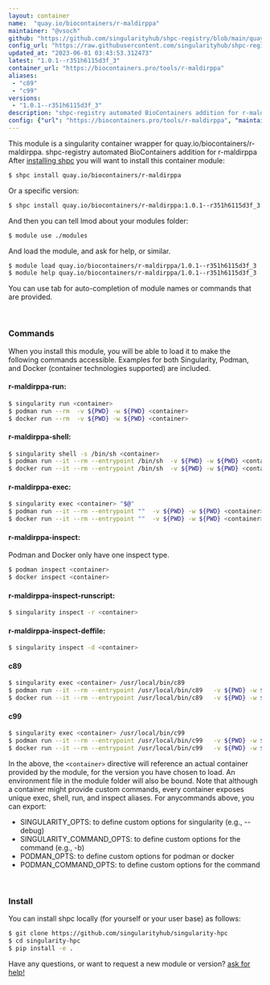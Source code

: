 ```yaml
---
layout: container
name:  "quay.io/biocontainers/r-maldirppa"
maintainer: "@vsoch"
github: "https://github.com/singularityhub/shpc-registry/blob/main/quay.io/biocontainers/r-maldirppa/container.yaml"
config_url: "https://raw.githubusercontent.com/singularityhub/shpc-registry/main/quay.io/biocontainers/r-maldirppa/container.yaml"
updated_at: "2023-06-01 03:43:53.312473"
latest: "1.0.1--r351h6115d3f_3"
container_url: "https://biocontainers.pro/tools/r-maldirppa"
aliases:
 - "c89"
 - "c99"
versions:
 - "1.0.1--r351h6115d3f_3"
description: "shpc-registry automated BioContainers addition for r-maldirppa"
config: {"url": "https://biocontainers.pro/tools/r-maldirppa", "maintainer": "@vsoch", "description": "shpc-registry automated BioContainers addition for r-maldirppa", "latest": {"1.0.1--r351h6115d3f_3": "sha256:8ef13ec53d940f574cb488a3074c4dce083bb51e7350db02697d42172f0d9226"}, "tags": {"1.0.1--r351h6115d3f_3": "sha256:8ef13ec53d940f574cb488a3074c4dce083bb51e7350db02697d42172f0d9226"}, "docker": "quay.io/biocontainers/r-maldirppa", "aliases": {"c89": "/usr/local/bin/c89", "c99": "/usr/local/bin/c99"}}
---
```


This module is a singularity container wrapper for quay.io/biocontainers/r-maldirppa.
shpc-registry automated BioContainers addition for r-maldirppa
After [installing shpc](#install) you will want to install this container module:


```bash
$ shpc install quay.io/biocontainers/r-maldirppa
```

Or a specific version:

```bash
$ shpc install quay.io/biocontainers/r-maldirppa:1.0.1--r351h6115d3f_3
```

And then you can tell lmod about your modules folder:

```bash
$ module use ./modules
```

And load the module, and ask for help, or similar.

```bash
$ module load quay.io/biocontainers/r-maldirppa/1.0.1--r351h6115d3f_3
$ module help quay.io/biocontainers/r-maldirppa/1.0.1--r351h6115d3f_3
```

You can use tab for auto-completion of module names or commands that are provided.

<br>

### Commands

When you install this module, you will be able to load it to make the following commands accessible.
Examples for both Singularity, Podman, and Docker (container technologies supported) are included.

#### r-maldirppa-run:

```bash
$ singularity run <container>
$ podman run --rm  -v ${PWD} -w ${PWD} <container>
$ docker run --rm  -v ${PWD} -w ${PWD} <container>
```

#### r-maldirppa-shell:

```bash
$ singularity shell -s /bin/sh <container>
$ podman run --it --rm --entrypoint /bin/sh  -v ${PWD} -w ${PWD} <container>
$ docker run --it --rm --entrypoint /bin/sh  -v ${PWD} -w ${PWD} <container>
```

#### r-maldirppa-exec:

```bash
$ singularity exec <container> "$@"
$ podman run --it --rm --entrypoint ""  -v ${PWD} -w ${PWD} <container> "$@"
$ docker run --it --rm --entrypoint ""  -v ${PWD} -w ${PWD} <container> "$@"
```

#### r-maldirppa-inspect:

Podman and Docker only have one inspect type.

```bash
$ podman inspect <container>
$ docker inspect <container>
```

#### r-maldirppa-inspect-runscript:

```bash
$ singularity inspect -r <container>
```

#### r-maldirppa-inspect-deffile:

```bash
$ singularity inspect -d <container>
```


#### c89

```bash
$ singularity exec <container> /usr/local/bin/c89
$ podman run --it --rm --entrypoint /usr/local/bin/c89   -v ${PWD} -w ${PWD} <container> -c " $@"
$ docker run --it --rm --entrypoint /usr/local/bin/c89   -v ${PWD} -w ${PWD} <container> -c " $@"
```


#### c99

```bash
$ singularity exec <container> /usr/local/bin/c99
$ podman run --it --rm --entrypoint /usr/local/bin/c99   -v ${PWD} -w ${PWD} <container> -c " $@"
$ docker run --it --rm --entrypoint /usr/local/bin/c99   -v ${PWD} -w ${PWD} <container> -c " $@"
```



In the above, the `<container>` directive will reference an actual container provided
by the module, for the version you have chosen to load. An environment file in the
module folder will also be bound. Note that although a container
might provide custom commands, every container exposes unique exec, shell, run, and
inspect aliases. For anycommands above, you can export:

 - SINGULARITY_OPTS: to define custom options for singularity (e.g., --debug)
 - SINGULARITY_COMMAND_OPTS: to define custom options for the command (e.g., -b)
 - PODMAN_OPTS: to define custom options for podman or docker
 - PODMAN_COMMAND_OPTS: to define custom options for the command

<br>

### Install

You can install shpc locally (for yourself or your user base) as follows:

```bash
$ git clone https://github.com/singularityhub/singularity-hpc
$ cd singularity-hpc
$ pip install -e .
```

Have any questions, or want to request a new module or version? [ask for help!](https://github.com/singularityhub/singularity-hpc/issues)